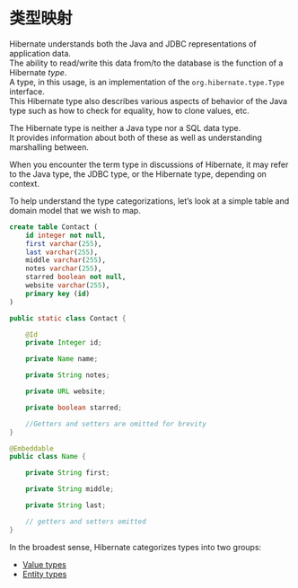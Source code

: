 # 类型映射

Hibernate understands both the Java and JDBC representations of application data.  
The ability to read/write this data from/to the database is the function of a Hibernate _type_.  
A type, in this usage, is an implementation of the `org.hibernate.type.Type` interface.  
This Hibernate type also describes various aspects of behavior of the Java type such as how to check for equality, how to clone values, etc.

The Hibernate type is neither a Java type nor a SQL data type.  
It provides information about both of these as well as understanding marshalling between.

When you encounter the term type in discussions of Hibernate, it may refer to the Java type, the JDBC type, or the Hibernate type, depending on context.

To help understand the type categorizations, let’s look at a simple table and domain model that we wish to map.

```sql
create table Contact (
    id integer not null,
    first varchar(255),
    last varchar(255),
    middle varchar(255),
    notes varchar(255),
    starred boolean not null,
    website varchar(255),
    primary key (id)
)
```
```java
public static class Contact {

    @Id
    private Integer id;

    private Name name;

    private String notes;

    private URL website;

    private boolean starred;

    //Getters and setters are omitted for brevity
}

@Embeddable
public class Name {

    private String first;

    private String middle;

    private String last;

    // getters and setters omitted
}
```

In the broadest sense, Hibernate categorizes types into two groups:
* [Value types](categorizationvalue.md)
* [Entity types](#categorization-entity)



